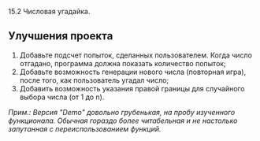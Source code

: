 15.2 Числовая угадайка.

## Улучшения проекта ##

  1. Добавьте подсчет попыток, сделанных пользователем. Когда число отгадано, программа должна показать количество попыток;
  2. Добавьте возможность генерации нового числа (повторная игра), после того, как пользователь угадал число;
  3. Добавить возможность указания правой границы для случайного выбора числа (от 1 до n).





*Прим.: Версия "Demo" довольно грубенькая, на пробу изученного функционала. Обычная гораздо более читабельная и не настолько запутанная с переиспользованием функций.*

